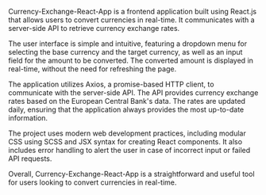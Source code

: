 Currency-Exchange-React-App is a frontend application built using React.js that allows users to convert currencies in real-time. 
It communicates with a server-side API to retrieve currency exchange rates.

The user interface is simple and intuitive, featuring a dropdown menu for selecting the base currency and the target currency, 
as well as an input field for the amount to be converted. The converted amount is displayed in real-time, without the need for refreshing the page.

The application utilizes Axios, a promise-based HTTP client, to communicate with the server-side API. The API provides currency exchange rates based on the European Central Bank's data. The rates are updated daily, ensuring that the application always provides the most up-to-date information.

The project uses modern web development practices, including modular CSS using SCSS and JSX syntax for creating React components. It also includes error handling to alert the user in case of incorrect input or failed API requests.

Overall, Currency-Exchange-React-App is a straightforward and useful tool for users looking to convert currencies in real-time.

